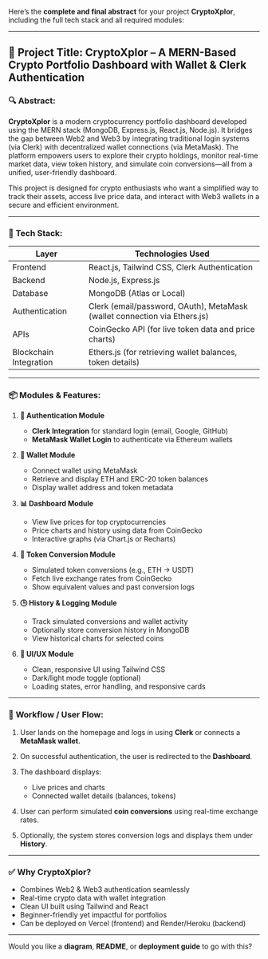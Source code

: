 Here’s the **complete and final abstract** for your project **CryptoXplor**, including the full tech stack and all required modules:

---

## 🔷 **Project Title: CryptoXplor – A MERN-Based Crypto Portfolio Dashboard with Wallet & Clerk Authentication**

### 🔍 **Abstract:**

**CryptoXplor** is a modern cryptocurrency portfolio dashboard developed using the MERN stack (MongoDB, Express.js, React.js, Node.js). It bridges the gap between Web2 and Web3 by integrating traditional login systems (via Clerk) with decentralized wallet connections (via MetaMask). The platform empowers users to explore their crypto holdings, monitor real-time market data, view token history, and simulate coin conversions—all from a unified, user-friendly dashboard.

This project is designed for crypto enthusiasts who want a simplified way to track their assets, access live price data, and interact with Web3 wallets in a secure and efficient environment.

---

### 🧰 **Tech Stack:**

| Layer                  | Technologies Used                                                         |
| ---------------------- | ------------------------------------------------------------------------- |
| Frontend               | React.js, Tailwind CSS, Clerk Authentication                              |
| Backend                | Node.js, Express.js                                                       |
| Database               | MongoDB (Atlas or Local)                                                  |
| Authentication         | Clerk (email/password, OAuth), MetaMask (wallet connection via Ethers.js) |
| APIs                   | CoinGecko API (for live token data and price charts)                      |
| Blockchain Integration | Ethers.js (for retrieving wallet balances, token details)                 |

---

### 📦 **Modules & Features:**

1. **🔐 Authentication Module**

   * **Clerk Integration** for standard login (email, Google, GitHub)
   * **MetaMask Wallet Login** to authenticate via Ethereum wallets

2. **💼 Wallet Module**

   * Connect wallet using MetaMask
   * Retrieve and display ETH and ERC-20 token balances
   * Display wallet address and token metadata

3. **📊 Dashboard Module**

   * View live prices for top cryptocurrencies
   * Price charts and history using data from CoinGecko
   * Interactive graphs (via Chart.js or Recharts)

4. **🔁 Token Conversion Module**

   * Simulated token conversions (e.g., ETH → USDT)
   * Fetch live exchange rates from CoinGecko
   * Show equivalent values and past conversion logs

5. **🕒 History & Logging Module**

   * Track simulated conversions and wallet activity
   * Optionally store conversion history in MongoDB
   * View historical charts for selected coins

6. **🧩 UI/UX Module**

   * Clean, responsive UI using Tailwind CSS
   * Dark/light mode toggle (optional)
   * Loading states, error handling, and responsive cards

---

### 🔄 **Workflow / User Flow:**

1. User lands on the homepage and logs in using **Clerk** or connects a **MetaMask wallet**.
2. On successful authentication, the user is redirected to the **Dashboard**.
3. The dashboard displays:

   * Live prices and charts
   * Connected wallet details (balances, tokens)
4. User can perform simulated **coin conversions** using real-time exchange rates.
5. Optionally, the system stores conversion logs and displays them under **History**.

---

### ✅ **Why CryptoXplor?**

* Combines Web2 & Web3 authentication seamlessly
* Real-time crypto data with wallet integration
* Clean UI built using Tailwind and React
* Beginner-friendly yet impactful for portfolios
* Can be deployed on Vercel (frontend) and Render/Heroku (backend)

---

Would you like a **diagram**, **README**, or **deployment guide** to go with this?

